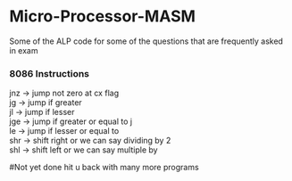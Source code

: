 # Micro-Processor-MASM
Some of the ALP code for some of the questions that are frequently asked in exam

### 8086 Instructions   
jnz  -> jump not zero at cx flag   
jg   -> jump if greater   
jl   -> jump if lesser   
jge  -> jump if greater or equal to j  
le   -> jump if lesser or equal to   
shr  -> shift right or we can say dividing by 2  
shl  -> shift left or we can say multiple by   

#Not yet done hit u back with many more programs 

